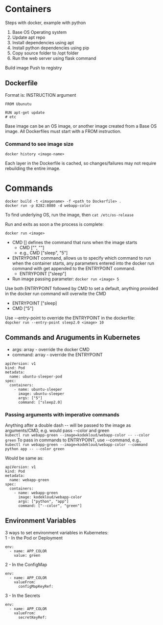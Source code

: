 # Containers

Steps with docker, example with python

1. Base OS Operating system
2. Update apt repo
3. Install dependencies using apt
4. Install python dependencies using pip
5. Copy source folder to /opt folder
6. Run the web server using flask command

Build image
Push to registry

## Dockerfile
Format is: INSTRUCTION argument
```
FROM Ubunutu

RUN apt-get update
# etc
```

Base image can be an OS image, or another image created from a Base OS image.
All Dockerfiles must start with a FROM instruction.

### Command to see image size
`docker history <image-name>`  

Each layer in the Dockerfile is cached, so changes/failures may not require rebuilding the entire image.

# Commands
```
docker build -t <imagename> -f <path to Dockerfile> .
docker run -p 8282:8080 -d webapp-color
```
To find underlying OS, run the image, then `cat /etc/os-release`  

Run and exits as soon a the process is complete:  

`docker run <image>`   

- CMD [] defines the command that runs when the image starts
  - CMD ["<command>", "<parameter>"]
  - e.g., CMD ["sleep", "5"]
- ENTRYPOINT command, allows us to specify which command to run when the container starts, any parameters entered into the docker run command with get appended to the ENTRYPOINT command.
  - ENTRYPOINT ["sleep"]
- Run image passing parameter: `docker run <image> 5`  

Use both ENTRYPOINT followed by CMD to set a default, anything provided in the docker run command will overwite the CMD
- ENTRYPOINT ["sleep]
- CMD ["5"]

Use --entry-point to override the ENTRYPOINT in the dockerfile:  
`dopcker run --entry-point sleep2.0 <image> 10`  

## Commands and Aruguments in Kubernetes
- args: array - override the docker CMD
- command: array - override the ENTRYPOINT

```
apiVersion: v1
kind: Pod
metadata:
  name: ubuntu-sleeper-pod
spec:
  containers:
    - name: ubuntu-sleeper
      image: ubuntu-sleeper
      args: ["5"]
      command: ["sleep2.0]
```

### Passing arguments with imperative commands
Anything after a double dash -- will be passed to the image as arguments/CMD, e.g. would pass --color and green  
`kubectl run webapp-green --image=kodekloud/webapp-color -- --color green`
To pass in commands to ENTRYPOINT, use --command, e.g.,  
`kubectl run webapp-green --image=kodekloud/webapp-color --command python app -- --color green`

Would be same as:
```
apiVersion: v1
kind: Pod
metadata:
  name: webapp-green
spec:
  containers:
    - name: webapp-green
      image: kodekloud/webapp-color
      args: ["python", "app"]
      command: ["--color", "green"]
```


## Environment Variables
3 ways to set environment variables in Kubernetes:  
1 - In the Pod or Deployment
```
env:
  - name: APP_COLOR
    value: green
```

2 - In the ConfigMap
```
env:
  - name: APP_COLOR
    valueFrom: 
      configMapKeyRef:
```

3 - In the Secrets
```
env:
  - name: APP_COLOR
    valueFrom: 
      secretKeyRef:
```
